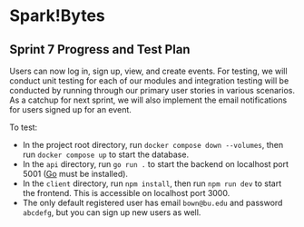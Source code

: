 # Spark!Bytes

## Sprint 7 Progress and Test Plan

Users can now log in, sign up, view, and create events. For testing, we will conduct unit testing for each of our modules and integration testing will be conducted by running through our primary user stories in various scenarios. As a catchup for next sprint, we will also implement the email notifications for users signed up for an event.

To test:
- In the project root directory, run `docker compose down --volumes`, then run `docker compose up` to start the database.
- In the `api` directory, run `go run .` to start the backend on localhost port 5001 ([Go](https://go.dev/doc/install) must be installed).
- In the `client` directory, run `npm install`, then run `npm run dev` to start the frontend. This is accessible on localhost port 3000.
- The only default registered user has email `bown@bu.edu` and password `abcdefg`, but you can sign up new users as well.